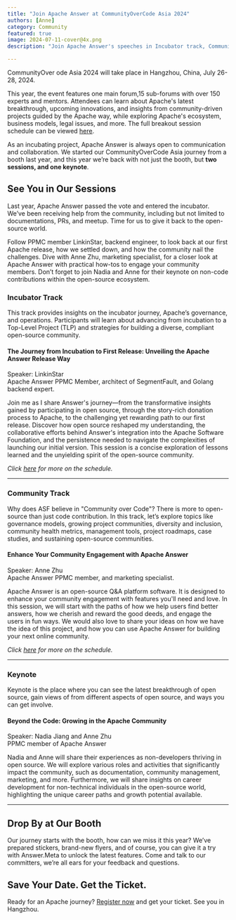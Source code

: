 ```yaml
---
title: "Join Apache Answer at CommunityOverCode Asia 2024"
authors: [Anne]
category: Community
featured: true
image: 2024-07-11-cover@4x.png
description: "Join Apache Answer's speeches in Incubator track, Community track, Keynote. Talk to us at our booth in CoC Asia 2024."

---
```


CommunityOver ode Asia 2024 will take place in Hangzhou, China, July 26-28, 2024. 

This year, the event features one main forum,15 sub-forums with over 150 experts and mentors. Attendees can learn about Apache's latest breakthrough, upcoming innovations, and insights from community-driven projects guided by the Apache way, while exploring Apache's ecosystem, business models, legal issues, and more. The full breakout session schedule can be viewed [here](https://asia.communityovercode.org/schedule.html).

As an incubating project, Apache Answer is always open to communication and collaboration. We started our CommunityOverCode Asia journey from a booth last year, and this year we’re back with not just the booth, but **two sessions, and one keynote**.

## See You in Our Sessions
Last year, Apache Answer passed the vote and entered the incubator. We’ve been receiving help from the community, including but not limited to documentations, PRs, and meetup. Time for us to give it back to the open-source world. 

Follow PPMC member LinkinStar, backend engineer, to look back at our first Apache release, how we settled down, and how the community nail the challenges. Dive with Anne Zhu, marketing specialist, for a closer look at Apache Answer with practical how-tos to engage your community members. Don’t forget to join Nadia and Anne for their keynote on non-code contributions within the open-source ecosystem. 

### Incubator Track 
This track provides insights on the incubator journey, Apache’s governance, and operations. Participants will learn about advancing from incubation to a Top-Level Project (TLP) and strategies for building a diverse, compliant open-source community.

#### The Journey from Incubation to First Release: Unveiling the Apache Answer Release Way   
Speaker: LinkinStar    
Apache Answer PPMC Member, architect of SegmentFault, and Golang backend expert.

Join me as I share Answer's journey—from the transformative insights gained by participating in open source, through the story-rich donation process to Apache, to the challenging yet rewarding path to our first release. Discover how open source reshaped my understanding, the collaborative efforts behind Answer's integration into the Apache Software Foundation, and the persistence needed to navigate the complexities of launching our initial version. This session is a concise exploration of lessons learned and the unyielding spirit of the open-source community.

*Click [here](https://asia.communityovercode.org/schedule.html) for more on the schedule.*

------

### Community Track   
Why does ASF believe in "Community over Code"? There is more to open-source than just code contribution. In this track, let’s explore topics like governance models, growing project communities, diversity and inclusion, community health metrics, management tools, project roadmaps, case studies, and sustaining open-source communities.

#### Enhance Your Community Engagement with Apache Answer
Speaker: Anne Zhu  
Apache Answer PPMC member, and marketing specialist.

Apache Answer is an open-source Q&A platform software. It is designed to enhance your community engagement with features you'll need and love. In this session, we will start with the paths of how we help users find better answers, how we cherish and reward the good deeds, and engage the users in fun ways. We would also love to share your ideas on how we have the idea of this project, and how you can use Apache Answer for building your next online community.

*Click [here](https://asia.communityovercode.org/schedule.html) for more on the schedule.*

----

### Keynote  
Keynote is the place where you can see the latest breakthrough of open source, gain views of from different aspects of open source, and ways you can get involve. 

#### Beyond the Code: Growing in the Apache Community
Speaker: Nadia Jiang and Anne Zhu      
PPMC member of Apache Answer

Nadia and Anne will share their experiences as non-developers thriving in open source. We will explore various roles and activities that significantly impact the community, such as documentation, community management, marketing, and more. Furthermore, we will share insights on career development for non-technical individuals in the open-source world, highlighting the unique career paths and growth potential available. 

---

## Drop By at Our Booth
Our journey starts with the booth, how can we miss it this year? We’ve prepared stickers, brand-new flyers, and of course, you can give it a try with Answer.Meta to unlock the latest features. Come and talk to our committers, we’re all ears for your feedback and questions. 

## Save Your Date. Get the Ticket.
Ready for an Apache journey? [Register now](https://asia.communityovercode.org/#register) and get your ticket. See you in Hangzhou.
